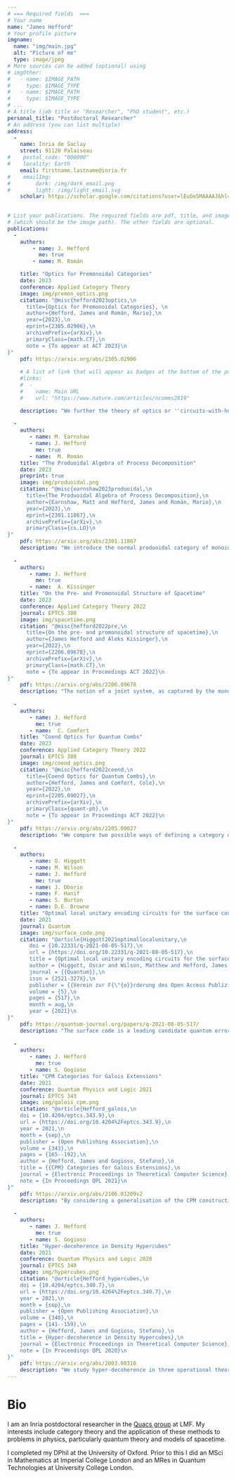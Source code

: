 ```yaml
---
# === Required fields  ===
# Your name 
name: "James Hefford"
# Your profile picture
imgname: 
  name: "img/main.jpg"
  alt: "Picture of me"
  type: image/jpeg
# More sources can be added (optional) using 
# imgOther:
#   - name: $IMAGE_PATH
#     type: $IMAGE_TYPE
#   - name: $IMAGE_PATH
#     type: $IMAGE_TYPE
# ...
# A title (job title or "Researcher", "PhD student", etc.)
personal_title: "Postdoctoral Researcher"
# An address (you can list multiple)
address: 
  - 
    name: Inria de Saclay
    street: 91120 Palaiseau
#    postal_code: "000000"
#    locality: Earth
    email: firstname.lastname@inria.fr
#    emailImg: 
#        dark: /img/dark_email.png
#        light: /img/light_email.svg
    scholar: https://scholar.google.com/citations?user=lEuOe5MAAAAJ&hl=en
    

# List your publications. The required fields are pdf, title, and image 
# (which should be the image path). The other fields are optional.
publications:
  - 
    authors:
        - name: J. Hefford 
          me: true
        - name: M. Román

    title: "Optics for Premonoidal Categories"
    date: 2023
    conference: Applied Category Theory
    image: img/premon_optics.png
    citation: "@misc{hefford2023optics,\n
      title={Optics for Premonoidal Categories}, \n
      author={Hefford, James and Román, Mario},\n
      year={2023},\n
      eprint={2305.02906},\n
      archivePrefix={arXiv},\n
      primaryClass={math.CT},\n
      note = {To appear at ACT 2023}\n
}"
    pdf: https://arxiv.org/abs/2305.02906
    
    # A list of link that will appear as badges at the bottom of the publication.
    #links:
    #  -
    #    name: Main URL
    #    url: "https://www.nature.com/articles/ncomms2819"

    description: "We further the theory of optics or ''circuits-with-holes'' to encompass premonoidal categories: monoidal categories without the interchange law. Every premonoidal category gives rise to an effectful category (i.e. a generalised Freyd-category) given by the embedding of the monoidal subcategory of central morphisms. We introduce ''pro-effectful'' categories and show that optics for premonoidal categories exhibit this structure. Pro-effectful categories are the non-representable versions of effectful categories, akin to the generalisation of monoidal to promonoidal categories. We extend a classical result of Day to this setting, showing an equivalence between pro-effectful structures on a category and effectful structures on its free conical cocompletion. We also demonstrate that pro-effectful categories are equivalent to prostrong promonads."
    
  -
    authors:
       - name: M. Earnshaw
       - name: J. Hefford
         me: true
       - name:  M. Román
    title: "The Produoidal Algebra of Process Decomposition"
    date: 2023
    preprint: true
    image: img/produoidal.png
    citation: "@misc{earnshaw2023produoidal,\n
      title={The Produoidal Algebra of Process Decomposition},\n
      author={Earnshaw, Matt and Hefford, James and Román, Mario},\n
      year={2023},\n
      eprint={2301.11867},\n
      archivePrefix={arXiv},\n
      primaryClass={cs.LO}\n
}"
    pdf: https://arxiv.org/abs/2301.11867
    description: "We introduce the normal produoidal category of monoidal contexts over an arbitrary monoidal category. In the same sense that a monoidal morphism represents a process, a monoidal context represents an incomplete process: a piece of a decomposition, possibly containing missing parts. We characterize monoidal contexts in terms of universal properties. In particular, symmetric monoidal contexts coincide with monoidal lenses, endowing them with a novel universal property. We apply this algebraic structure to the analysis of multi-party interaction protocols in arbitrary theories of processes."
    
  -
    authors:
       - name: J. Hefford
         me: true
       - name:  A. Kissinger
    title: "On the Pre- and Promonoidal Structure of Spacetime"
    date: 2023
    conference: Applied Category Theory 2022
    journal: EPTCS 380
    image: img/spacetime.png
    citation: "@misc{hefford2022pre,\n
      title={On the pre- and promonoidal structure of spacetime},\n
      author={James Hefford and Aleks Kissinger},\n
      year={2022},\n
      eprint={2206.09678},\n
      archivePrefix={arXiv},\n
      primaryClass={math.CT},\n
      note = {To appear in Proceedings ACT 2022}\n
}"
    pdf: https://arxiv.org/abs/2206.09678
    description: "The notion of a joint system, as captured by the monoidal (a.k.a. tensor) product, is fundamental to the compositional, process-theoretic approach to physical theories. Promonoidal categories generalise monoidal categories by replacing the functors normally used to form joint systems with profunctors. Intuitively, this allows the formation of joint systems which may not always give a system again, but instead a generalised system given by a presheaf. This extra freedom gives a new, richer notion of joint systems that can be applied to categorical formulations of spacetime. Whereas previous formulations have relied on partial monoidal structure that is only defined on pairs of independent (i.e. spacelike separated) systems, here we give a concrete formulation of spacetime where the notion of a joint system is defined for any pair of systems as a presheaf. The representable presheaves correspond precisely to those actual systems that arise from combining spacelike systems, whereas more general presheaves correspond to virtual systems which inherit some of the logical/compositional properties of their ''actual'' counterparts. We show that there are two ways of doing this, corresponding roughly to relativistic versions of conjunction and disjunction. The former endows the category of spacetime slices in a Lorentzian manifold with a promonoidal structure, whereas the latter augments this structure with an (even more) generalised way to combine systems that fails the interchange law."
    
  -
    authors:
       - name: J. Hefford
         me: true
       - name:  C. Comfort
    title: "Coend Optics for Quantum Combs"
    date: 2023
    conference: Applied Category Theory 2022
    journal: EPTCS 380
    image: img/coend_optics.png
    citation: "@misc{hefford2022coend,\n
      title={Coend Optics for Quantum Combs},\n
      author={Hefford, James and Comfort, Cole},\n
      year={2022},\n
      eprint={2205.09027},\n
      archivePrefix={arXiv},\n
      primaryClass={quant-ph},\n
      note = {To appear in Proceedings ACT 2022}\n
}"
    pdf: https://arxiv.org/abs/2205.09027
    description: "We compare two possible ways of defining a category of 1-combs, the first intensionally as coend optics and the second extensionally as a quotient by the operational behaviour of 1-combs on lower-order maps. We show that there is a full and bijective on objects functor quotienting the intensional definition to the extensional one and give some sufficient conditions for this functor to be an isomorphism of categories. We also show how the constructions for 1-combs can be extended to produce polycategories of n-combs with similar results about when these polycategories are equivalent. The extensional definition is of particular interest in the study of quantum combs and we hope this work might produce further interest in the usage of optics for modelling these structures in quantum theory."
    
  -
    authors:
       - name: O. Higgott
       - name: M. Wilson
       - name: J. Hefford
         me: true
       - name: J. Dborin
       - name: F. Hanif
       - name: S. Burton
       - name: D.E. Browne
    title: "Optimal local unitary encoding circuits for the surface code"
    date: 2021
    journal: Quantum
    image: img/surface_code.png
    citation: "@article{Higgott2021optimallocalunitary,\n
       doi = {10.22331/q-2021-08-05-517},\n
       url = {https://doi.org/10.22331/q-2021-08-05-517},\n
       title = {Optimal local unitary encoding circuits for the surface code},\n
       author = {Higgott, Oscar and Wilson, Matthew and Hefford, James and Dborin, James and Hanif, Farhan and Burton, Simon and Browne, Dan E.},\n
       journal = {{Quantum}},\n
       issn = {2521-327X},\n
       publisher = {{Verein zur F{\"{o}}rderung des Open Access Publizierens in den Quantenwissenschaften}},\n
       volume = {5},\n
       pages = {517},\n
       month = aug,\n
       year = {2021}\n
}"
    pdf: https://quantum-journal.org/papers/q-2021-08-05-517/
    description: "The surface code is a leading candidate quantum error correcting code, owing to its high threshold, and compatibility with existing experimental architectures. Bravyi et al. showed that encoding a state in the surface code using local unitary operations requires time at least linear in the lattice size L, however the most efficient known method for encoding an unknown state, introduced by Dennis et al., has O(L2) time complexity. Here, we present an optimal local unitary encoding circuit for the planar surface code that uses exactly 2L time steps to encode an unknown state in a distance L planar code. We further show how an O(L) complexity local unitary encoder for the toric code can be found by enforcing locality in the O(logL)-depth non-local renormalisation encoder. We relate these techniques by providing an O(L) local unitary circuit to convert between a toric code and a planar code, and also provide optimal encoders for the rectangular, rotated and 3D surface codes. Furthermore, we show how our encoding circuit for the planar code can be used to prepare fermionic states in the compact mapping, a recently introduced fermion to qubit mapping that has a stabiliser structure similar to that of the surface code and is particularly efficient for simulating the Fermi-Hubbard model."
    
  -
    authors:
       - name: J. Hefford
         me: true
       - name: S. Gogioso
    title: "CPM Categories for Galois Extensions"
    date: 2021
    conference: Quantum Physics and Logic 2021
    journal: EPTCS 343
    image: img/galois_cpm.png
    citation: "@article{Hefford_galois,\n
	doi = {10.4204/eptcs.343.9},\n
	url = {https://doi.org/10.4204%2Feptcs.343.9},\n
	year = 2021,\n
	month = {sep},\n
	publisher = {Open Publishing Association},\n
	volume = {343},\n
	pages = {165--192},\n
	author = {Hefford, James and Gogioso, Stefano},\n
	title = {{CPM} Categories for Galois Extensions},\n
	journal = {Electronic Proceedings in Theoretical Computer Science},\n
	note = {In Proceedings QPL 2021}\n
}"
    pdf: https://arxiv.org/abs/2106.01209v2
    description: "By considering a generalisation of the CPM construction, we develop an infinite hierarchy of probabilistic theories, exhibiting compositional decoherence structures which generalise the traditional quantum-to-classical transition. Analogously to the quantum-to-classical case, these decoherences reduce the degrees of freedom in physical systems, while at the same time restricting the fields over which the systems are defined. These theories possess fully fledged operational semantics, allowing both categorical and GPT-style approaches to their study."
    
  -
    authors:
       - name: J. Hefford
         me: true
       - name: S. Gogioso
    title: "Hyper-decoherence in Density Hypercubes"
    date: 2021
    conference: Quantum Physics and Logic 2020
    journal: EPTCS 340
    image: img/hypercubes.png
    citation: "@article{Hefford_hypercubes,\n
	doi = {10.4204/eptcs.340.7},\n
	url = {https://doi.org/10.4204%2Feptcs.340.7},\n
	year = 2021,\n
	month = {sep},\n
	publisher = {Open Publishing Association},\n
	volume = {340},\n
	pages = {141--159},\n
	author = {Hefford, James and Gogioso, Stefano},\n
	title = {Hyper-decoherence in Density Hypercubes},\n
	journal = {Electronic Proceedings in Theoretical Computer Science},\n
	note = {In Proceedings QPL 2020}\n
}"
    pdf: https://arxiv.org/abs/2003.08318
    description: "We study hyper-decoherence in three operational theories from the literature, all examples of the recently introduced higher-order CPM construction. Amongst these, we show the theory of density hypercubes to be the richest in terms of post-quantum phenomena. Specifically, we demonstrate the existence of a probabilistic hyper-decoherence of density hypercubes to quantum systems and calculate the associated hyper-phase group. This makes density hypercubes of significant foundational interest, as an example of a theory which side-steps a recent no-go result in an original and unforeseen way, while at the same time displaying fully fledged operational semantics."
---
```


# Bio

I am an Inria postdoctoral researcher in the [Quacs group](https://lmf.cnrs.fr/Research/Quant) at LMF. My interests include category theory and the application of these methods to problems in physics, particularly quantum theory and models of spacetime.

I completed my DPhil at the University of Oxford. Prior to this I did an MSci in Mathematics at Imperial College London and an MRes in Quantum Technologies at University College London.
